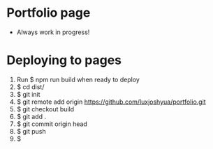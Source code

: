 # Portfolio page
* Always work in progress!

# Deploying to pages
1. Run $ npm run build when ready to deploy
2. $ cd dist/
3. $ git init
4. $ git remote add origin https://github.com/luxjoshyua/portfolio.git
5. $ git checkout build
6. $ git add .
7. $ git commit origin head
8. $ git push
8. $ 
